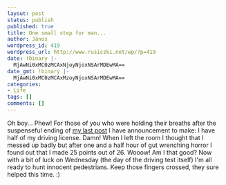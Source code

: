 ```yaml
---
layout: post
status: publish
published: true
title: One small step for man...
author: János
wordpress_id: 419
wordpress_url: http://www.rusiczki.net/wp/?p=419
date: !binary |-
  MjAwNi0xMC0zMCAxNjoyNjoxNSArMDEwMA==
date_gmt: !binary |-
  MjAwNi0xMC0zMCAxMzoyNjoxNSArMDEwMA==
categories:
- Life
tags: []
comments: []
---
```

<p>Oh boy... Phew! For those of you who were holding their breaths after the suspenseful ending of <a href="http://www.rusiczki.net/blog/archives/2006/10/30/fingers_crossed">my last post</a> I have announcement to make: I have half of my driving license. Damn! When I left the room I thought that I messed up badly but after one and a half hour of gut wrenching horror I found out that I made 25 points out of 26. Wooow! Am I that good? Now with a bit of luck on Wednesday (the day of the driving test itself) I'm all ready to hunt innocent pedestrians. Keep those fingers crossed, they sure helped this time. :)</p>
